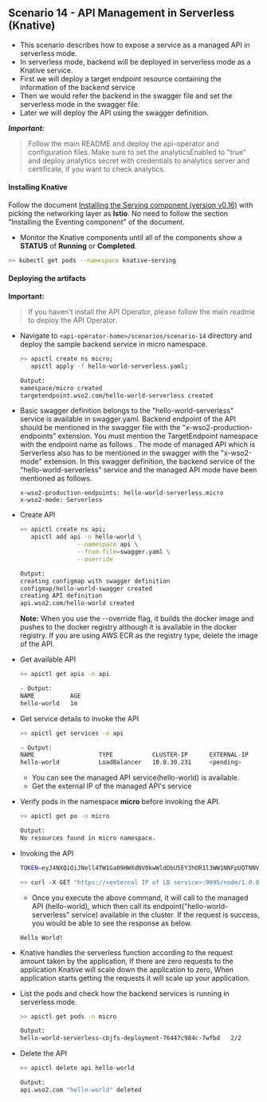 ## Scenario 14 - API Management in Serverless (Knative)
- This scenario describes how to expose a service as a managed API in serverless mode.
- In serverless mode, backend will be deployed in serverless mode as a Knative service.
- First we will deploy a target endpoint resource containing the information of the backend service
- Then we would refer the backend in the swagger file and set the serverless mode in the swagger file.
- Later we will deploy the API using the swagger definition. 

 ***Important:***
> Follow the main README and deploy the api-operator and configuration files. Make sure to set the analyticsEnabled to
> "true" and deploy analytics secret with credentials to analytics server and certificate, if you want to check
> analytics.

#### Installing Knative

Follow the document
[Installing the Serving component (version v0.16)](https://knative.dev/v0.16-docs/install/any-kubernetes-cluster/#installing-the-serving-component)
with picking the networking layer as **Istio**. No need to follow the section "Installing the Eventing component" of the
document.

- Monitor the Knative components until all of the components show a **STATUS** of **Running** or **Completed**.
```sh
>> kubectl get pods --namespace knative-serving
```

 #### Deploying the artifacts
 
 **Important:** 
 > If you haven't install the API Operator, please follow the main readme to deploy the API Operator.
 
 - Navigate to `<api-operator-home>/scenarios/scenario-14` directory and deploy the sample backend service in micro namespace.
    ```sh
    >> apictl create ns micro;
       apictl apply -f hello-world-serverless.yaml;
   
    Output:
    namespace/micro created
    targetendpoint.wso2.com/hello-world-serverless created
    ```
   
- Basic swagger definition belongs to the "hello-world-serverless" service is available in swagger.yaml.
Backend endpoint of the API should be mentioned in the swagger file with the "x-wso2-production-endpoints" extension.
You must mention the TargetEndpoint namespace with the endpoint name as follows  <endpoint-name>.<namespace>
The mode of managed API which is Serverless also has to be mentioned in the swagger with the "x-wso2-mode" extension.
In this swagger definition, the backend service of the "hello-world-serverless" service and the managed API mode have been mentioned as follows.
    ```
    x-wso2-production-endpoints: hello-world-serverless.micro
    x-wso2-mode: Serverless
    ```
  
- Create API <br /> 

    ```sh
    >> apictl create ns api;
       apictl add api -n hello-world \
                    --namespace api \
                    --from-file=swagger.yaml \
                    --override
    
    Output:
    creating configmap with swagger definition
    configmap/hello-world-swagger created
    creating API definition
    api.wso2.com/hello-world created
    ```
  
    **Note:** When you use the --override flag, it builds the docker image and pushes to the docker registry although it is available in the docker registry. If you are using AWS ECR as the registry type, delete the image of the API.
      
    
- Get available API <br /> 
    ```sh
    >> apictl get apis -n api
    
    - Output: 
    NAME          AGE
    hello-world   1m
    ```

- Get service details to invoke the API<br />
    ```sh
    >> apictl get services -n api
 
    - Output:
    NAME                  TYPE           CLUSTER-IP      EXTERNAL-IP   PORT(S)                         AGE
    hello-world           LoadBalancer   10.0.30.231     <pending>     9095:30938/TCP,9090:30557/TCP   1s
    ```
    - You can see the managed API service(hello-world) is available.
    - Get the external IP of the managed API's service

- Verify pods in the namespace **micro** before invoking the API.
    ```sh
    >> apictl get po -n micro
    
    Output:
    No resources found in micro namespace.
    ```
 
- Invoking the API <br />
    ```sh
    TOKEN=eyJ4NXQiOiJNell4TW1Ga09HWXdNV0kwWldObU5EY3hOR1l3WW1NNFpUQTNNV0kyTkRBelpHUXpOR00wWkdSbE5qSmtPREZrWkRSaU9URmtNV0ZoTXpVMlpHVmxOZyIsImtpZCI6Ik16WXhNbUZrT0dZd01XSTBaV05tTkRjeE5HWXdZbU00WlRBM01XSTJOREF6WkdRek5HTTBaR1JsTmpKa09ERmtaRFJpT1RGa01XRmhNelUyWkdWbE5nX1JTMjU2IiwiYWxnIjoiUlMyNTYifQ.eyJzdWIiOiJhZG1pbkBjYXJib24uc3VwZXIiLCJhdWQiOiJKRmZuY0djbzRodGNYX0xkOEdIVzBBR1V1ME1hIiwibmJmIjoxNTk3MjExOTUzLCJhenAiOiJKRmZuY0djbzRodGNYX0xkOEdIVzBBR1V1ME1hIiwic2NvcGUiOiJhbV9hcHBsaWNhdGlvbl9zY29wZSBkZWZhdWx0IiwiaXNzIjoiaHR0cHM6XC9cL3dzbzJhcGltOjMyMDAxXC9vYXV0aDJcL3Rva2VuIiwiZXhwIjoxOTMwNTQ1Mjg2LCJpYXQiOjE1OTcyMTE5NTMsImp0aSI6IjMwNmI5NzAwLWYxZjctNDFkOC1hMTg2LTIwOGIxNmY4NjZiNiJ9.UIx-l_ocQmkmmP6y9hZiwd1Je4M3TH9B8cIFFNuWGHkajLTRdV3Rjrw9J_DqKcQhQUPZ4DukME41WgjDe5L6veo6Bj4dolJkrf2Xx_jHXUO_R4dRX-K39rtk5xgdz2kmAG118-A-tcjLk7uVOtaDKPWnX7VPVu1MUlk-Ssd-RomSwEdm_yKZ8z0Yc2VuhZa0efU0otMsNrk5L0qg8XFwkXXcLnImzc0nRXimmzf0ybAuf1GLJZyou3UUTHdTNVAIKZEFGMxw3elBkGcyRswzBRxm1BrIaU9Z8wzeEv4QZKrC5NpOpoNJPWx9IgmKdK2b3kIWJEFreT3qyoGSBrM49Q
    ```
  
    ```sh
    >> curl -X GET "https://<external IP of LB service>:9095/node/1.0.0/hello/node" -H "Authorization:Bearer $TOKEN" -k
    ```
  
    - Once you execute the above command, it will call to the managed API (hello-world), which then call its endpoint("hello-world-serverless" service) available in the cluster. If the request is success, you would be able to see the response as below.
    ```
    Hello World!
    ```
 
- Knative handles the serverless function according to the request amount taken by the application, If there are zero requests to the application
  Knative will scale down the application to zero, When application starts getting the requests it will scale up your application.    
- List the pods and check how the backend services is running in serverless mode.

    ```sh
    >> apictl get pods -n micro
  
    Output:
    hello-world-serverless-cbjfs-deployment-76447c984c-7wfbd   2/2     Running   0          9s
    ```
- Delete the API <br /> 
    ```sh
    >> apictl delete api hello-world
 
    Output:
    api.wso2.com "hello-world" deleted
    ```
